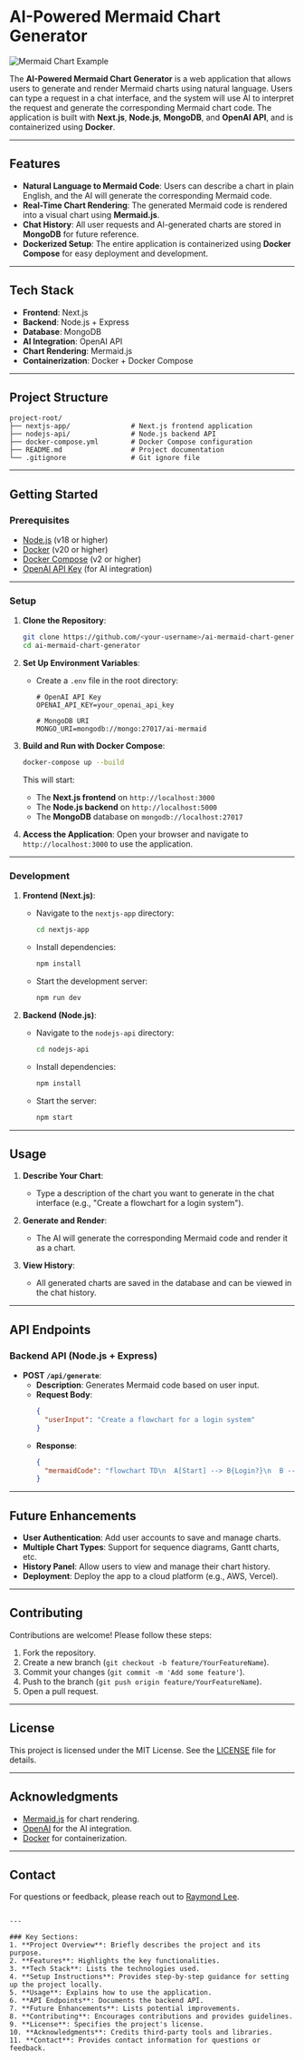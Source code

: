 # AI-Powered Mermaid Chart Generator

![Mermaid Chart Example](https://mermaid-js.github.io/mermaid/img/header.png)

The **AI-Powered Mermaid Chart Generator** is a web application that allows users to generate and render Mermaid charts using natural language. Users can type a request in a chat interface, and the system will use AI to interpret the request and generate the corresponding Mermaid chart code. The application is built with **Next.js**, **Node.js**, **MongoDB**, and **OpenAI API**, and is containerized using **Docker**.

---

## Features

- **Natural Language to Mermaid Code**: Users can describe a chart in plain English, and the AI will generate the corresponding Mermaid code.
- **Real-Time Chart Rendering**: The generated Mermaid code is rendered into a visual chart using **Mermaid.js**.
- **Chat History**: All user requests and AI-generated charts are stored in **MongoDB** for future reference.
- **Dockerized Setup**: The entire application is containerized using **Docker Compose** for easy deployment and development.

---

## Tech Stack

- **Frontend**: Next.js
- **Backend**: Node.js + Express
- **Database**: MongoDB
- **AI Integration**: OpenAI API
- **Chart Rendering**: Mermaid.js
- **Containerization**: Docker + Docker Compose

---

## Project Structure

```
project-root/
├── nextjs-app/               # Next.js frontend application
├── nodejs-api/               # Node.js backend API
├── docker-compose.yml        # Docker Compose configuration
├── README.md                 # Project documentation
└── .gitignore                # Git ignore file
```

---

## Getting Started

### Prerequisites

- [Node.js](https://nodejs.org/) (v18 or higher)
- [Docker](https://www.docker.com/) (v20 or higher)
- [Docker Compose](https://docs.docker.com/compose/) (v2 or higher)
- [OpenAI API Key](https://platform.openai.com/signup) (for AI integration)

---

### Setup

1. **Clone the Repository**:
   ```bash
   git clone https://github.com/<your-username>/ai-mermaid-chart-generator.git
   cd ai-mermaid-chart-generator
   ```

2. **Set Up Environment Variables**:
   - Create a `.env` file in the root directory:
     ```env
     # OpenAI API Key
     OPENAI_API_KEY=your_openai_api_key

     # MongoDB URI
     MONGO_URI=mongodb://mongo:27017/ai-mermaid
     ```

3. **Build and Run with Docker Compose**:
   ```bash
   docker-compose up --build
   ```
   This will start:
   - The **Next.js frontend** on `http://localhost:3000`
   - The **Node.js backend** on `http://localhost:5000`
   - The **MongoDB** database on `mongodb://localhost:27017`

4. **Access the Application**:
   Open your browser and navigate to `http://localhost:3000` to use the application.

---

### Development

1. **Frontend (Next.js)**:
   - Navigate to the `nextjs-app` directory:
     ```bash
     cd nextjs-app
     ```
   - Install dependencies:
     ```bash
     npm install
     ```
   - Start the development server:
     ```bash
     npm run dev
     ```

2. **Backend (Node.js)**:
   - Navigate to the `nodejs-api` directory:
     ```bash
     cd nodejs-api
     ```
   - Install dependencies:
     ```bash
     npm install
     ```
   - Start the server:
     ```bash
     npm start
     ```

---

## Usage

1. **Describe Your Chart**:
   - Type a description of the chart you want to generate in the chat interface (e.g., "Create a flowchart for a login system").

2. **Generate and Render**:
   - The AI will generate the corresponding Mermaid code and render it as a chart.

3. **View History**:
   - All generated charts are saved in the database and can be viewed in the chat history.

---

## API Endpoints

### Backend API (Node.js + Express)

- **POST `/api/generate`**:
  - **Description**: Generates Mermaid code based on user input.
  - **Request Body**:
    ```json
    {
      "userInput": "Create a flowchart for a login system"
    }
    ```
  - **Response**:
    ```json
    {
      "mermaidCode": "flowchart TD\n  A[Start] --> B{Login?}\n  B -->|Yes| C[Welcome]\n  B -->|No| D[Try Again]"
    }
    ```

---

## Future Enhancements

- **User Authentication**: Add user accounts to save and manage charts.
- **Multiple Chart Types**: Support for sequence diagrams, Gantt charts, etc.
- **History Panel**: Allow users to view and manage their chart history.
- **Deployment**: Deploy the app to a cloud platform (e.g., AWS, Vercel).

---

## Contributing

Contributions are welcome! Please follow these steps:
1. Fork the repository.
2. Create a new branch (`git checkout -b feature/YourFeatureName`).
3. Commit your changes (`git commit -m 'Add some feature'`).
4. Push to the branch (`git push origin feature/YourFeatureName`).
5. Open a pull request.

---

## License

This project is licensed under the MIT License. See the [LICENSE](LICENSE) file for details.

---

## Acknowledgments

- [Mermaid.js](https://mermaid-js.github.io/mermaid/) for chart rendering.
- [OpenAI](https://openai.com/) for the AI integration.
- [Docker](https://www.docker.com/) for containerization.

---

## Contact

For questions or feedback, please reach out to [Raymond Lee](mailto:raymond.lee.dev.1704@gmail.com).
```

---

### Key Sections:
1. **Project Overview**: Briefly describes the project and its purpose.
2. **Features**: Highlights the key functionalities.
3. **Tech Stack**: Lists the technologies used.
4. **Setup Instructions**: Provides step-by-step guidance for setting up the project locally.
5. **Usage**: Explains how to use the application.
6. **API Endpoints**: Documents the backend API.
7. **Future Enhancements**: Lists potential improvements.
8. **Contributing**: Encourages contributions and provides guidelines.
9. **License**: Specifies the project's license.
10. **Acknowledgments**: Credits third-party tools and libraries.
11. **Contact**: Provides contact information for questions or feedback.


